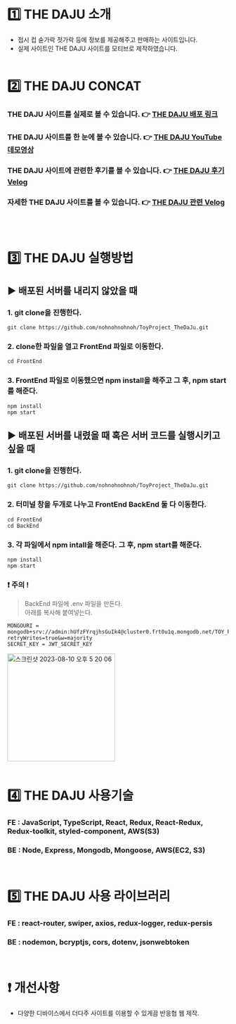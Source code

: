 # :one: THE DAJU 소개

- 접시 컵 숟가락 젓가락 등에 정보를 제공해주고 판매하는 사이트입니다.
- 실제 사이트인 THE DAJU 사이트를 모티브로 제작하였습니다.
  <br/>
  <br/>

# :two: THE DAJU CONCAT

### THE DAJU 사이트를 실제로 볼 수 있습니다. :point_right: [THE DAJU 배포 링크](http://fethedaju.s3-website.ap-northeast-2.amazonaws.com/)<br/>

### THE DAJU 사이트를 한 눈에 볼 수 있습니다. :point_right: [THE DAJU YouTube 데모영상](https://www.youtube.com/watch?v=-OFUjqkxnTY&list=PLHbABm9_UpIukFrGGQ6Yi__c6gM5rCEP3)<br/>

### THE DAJU 사이트에 관련한 후기를 볼 수 있습니다. :point_right: [THE DAJU 후기 Velog](https://velog.io/@nohnohnohnoh/ToyProject%EB%8D%94%EB%8B%A4%EC%A3%BC-%ED%9B%84%EA%B8%B0)<br/>

### 자세한 THE DAJU 사이트를 볼 수 있습니다. :point_right: [THE DAJU 관련 Velog](https://velog.io/@nohnohnohnoh/series/ToyProject%EB%8D%94%EB%8B%A4%EC%A3%BC)

<br/>
<br/>

# :three: THE DAJU 실행방법

## :arrow_forward: 배포된 서버를 내리지 않았을 때

### 1. git clone을 진행한다.

```
git clone https://github.com/nohnohnohnoh/ToyProject_TheDaJu.git
```

### 2. clone한 파일을 열고 FrontEnd 파일로 이동한다.

```
cd FrontEnd
```

### 3. FrontEnd 파일로 이동했으면 npm install을 해주고 그 후, npm start를 해준다.

```
npm install
npm start
```

## :arrow_forward: 배포된 서버를 내렸을 때 혹은 서버 코드를 실행시키고 싶을 때

### 1. git clone을 진행한다.

```
git clone https://github.com/nohnohnohnoh/ToyProject_TheDaJu.git
```

### 2. 터미널 창을 두개로 나누고 FrontEnd BackEnd 둘 다 이동한다.

```
cd FrontEnd
cd BackEnd
```

### 3. 각 파일에서 npm intall을 해준다. 그 후, npm start를 해준다.

```
npm install
npm start
```

### :heavy_exclamation_mark: 주의 !

> BackEnd 파일에 .env 파일을 만든다.<br/>
> 아래를 복사해 붙여넣는다.

```
MONGOURI = mongodb+srv://admin:hUfzFYrqjhsGuIk4@cluster0.frt0u1q.mongodb.net/TOY_PROJECT?retryWrites=true&w=majority
SECRET_KEY = JWT_SECRET_KEY
```

 <img width="245" alt="스크린샷 2023-08-10 오후 5 20 06" src="https://github.com/nohnohnohnoh/ToyProject_TheDaJu/assets/97607572/7159df1c-43d5-4674-ad51-3315f3b88dd1">
<br/>
<br/>

# :four: THE DAJU 사용기술

### FE : JavaScript, TypeScript, React, Redux, React-Redux, <br/>Redux-toolkit, styled-component, AWS(S3)

### BE : Node, Express, Mongodb, Mongoose, AWS(EC2, S3)

<br/>

# :five: THE DAJU 사용 라이브러리

### FE : react-router, swiper, axios, redux-logger, redux-persis

### BE : nodemon, bcryptjs, cors, dotenv, jsonwebtoken

<br/>

# :exclamation: 개선사항

- 다양한 디바이스에서 더다주 사이트를 이용할 수 있게끔 반응협 웹 제작.
